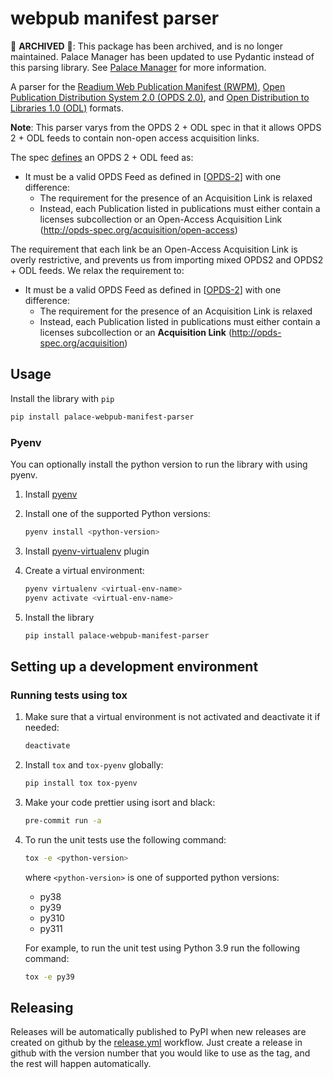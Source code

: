 # webpub manifest parser

🚨 **ARCHIVED** 🚨: This package has been archived, and is no longer maintained. Palace Manager has been updated to 
use Pydantic instead of this parsing library. See [Palace Manager](https://github.com/ThePalaceProject/circulation)
for more information.

A parser for the
[Readium Web Publication Manifest (RWPM)](https://github.com/readium/webpub-manifest),
[Open Publication Distribution System 2.0 (OPDS 2.0)](https://drafts.opds.io/opds-2.0), and
[Open Distribution to Libraries 1.0 (ODL)](https://drafts.opds.io/odl-1.0.html) formats.

**Note**: This parser varys from the OPDS 2 + ODL spec in that it allows OPDS 2 + ODL feeds to contain
non-open access acquisition links.

The spec [defines](https://drafts.opds.io/odl-1.0.html#21-opds-20) an OPDS 2 + ODL feed as:

- It must be a valid OPDS Feed as defined in [[OPDS-2](https://drafts.opds.io/odl-1.0.html#normative-references)] with
  one difference:
    - The requirement for the presence of an Acquisition Link is relaxed
    - Instead, each Publication listed in publications must either contain a licenses subcollection or an Open-Access
      Acquisition Link (http://opds-spec.org/acquisition/open-access)

The requirement that each link be an Open-Access Acquisition Link is overly restrictive, and prevents us from importing
mixed OPDS2 and OPDS2 + ODL feeds. We relax the requirement to:

- It must be a valid OPDS Feed as defined in [[OPDS-2](https://drafts.opds.io/odl-1.0.html#normative-references)] with
  one difference:
    - The requirement for the presence of an Acquisition Link is relaxed
    - Instead, each Publication listed in publications must either contain a licenses subcollection or an
      **Acquisition Link** (http://opds-spec.org/acquisition)

## Usage

Install the library with `pip`

```bash
pip install palace-webpub-manifest-parser
```

### Pyenv

You can optionally install the python version to run the library with using pyenv.

1. Install [pyenv](https://github.com/pyenv/pyenv#installation)

2. Install one of the supported Python versions:
    ```bash
    pyenv install <python-version>
    ```

3. Install [pyenv-virtualenv](https://github.com/pyenv/pyenv-virtualenv#installation) plugin

4. Create a virtual environment:
    ```bash
    pyenv virtualenv <virtual-env-name>
    pyenv activate <virtual-env-name>
    ```

5. Install the library
    ```bash
    pip install palace-webpub-manifest-parser
    ```

## Setting up a development environment

### Running tests using tox

1. Make sure that a virtual environment is not activated and deactivate it if needed:
    ```bash
    deactivate
    ```

2. Install `tox` and `tox-pyenv` globally:
    ```bash
    pip install tox tox-pyenv
    ```

3. Make your code prettier using isort and black:
    ```bash
    pre-commit run -a
    ```

4. To run the unit tests use the following command:
    ```bash
    tox -e <python-version>
    ```
    where `<python-version>` is one of supported python versions:
   - py38
   - py39
   - py310
   - py311

    For example, to run the unit test using Python 3.9 run the following command:
    ```bash
    tox -e py39
    ```

## Releasing

Releases will be automatically published to PyPI when new releases are created on github by the
[release.yml](.github/workflows/release.yml) workflow. Just create a release in github with the version
number that you would like to use as the tag, and the rest will happen automatically.
